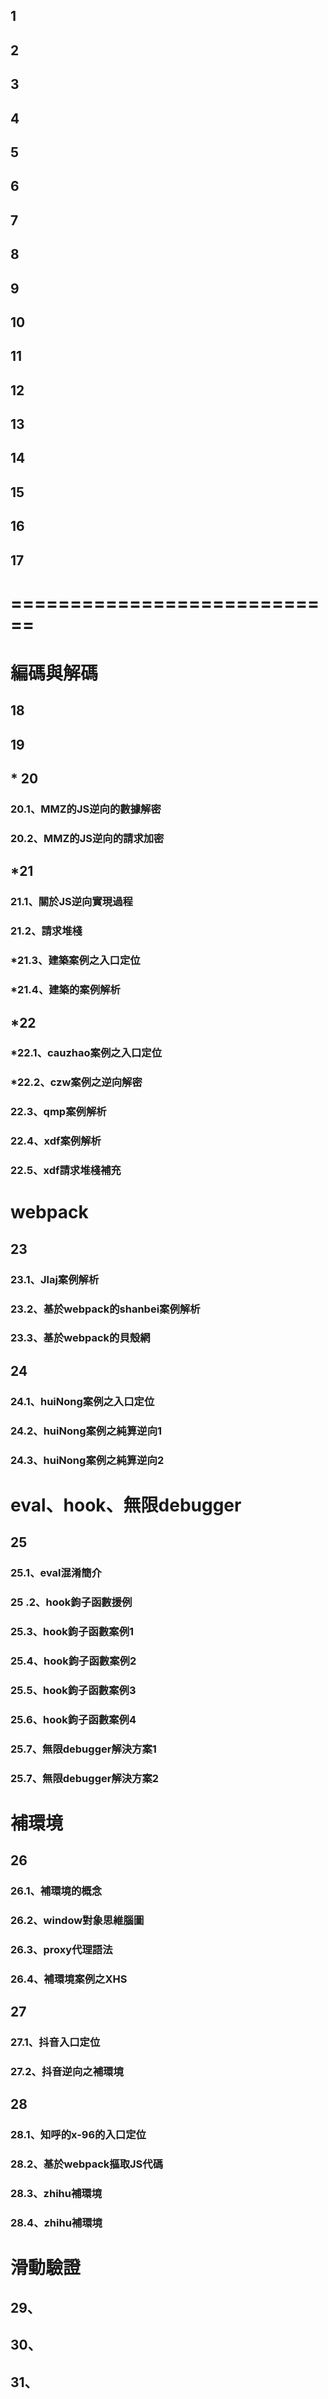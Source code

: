 ## 1

## 2

## 3

## 4

## 5

## 6

## 7

## 8

## 9

## 10

## 11

## 12

## 13

## 14

## 15

## 16

## 17



# ============================

# 編碼與解碼

## 18

## 19

## * 20

### 20.1、MMZ的JS逆向的數據解密

### 20.2、MMZ的JS逆向的請求加密



## *21

### 21.1、關於JS逆向實現過程

### 21.2、請求堆棧

### *21.3、建築案例之入口定位

### *21.4、建築的案例解析





## *22

### *22.1、cauzhao案例之入口定位

### *22.2、czw案例之逆向解密

### 22.3、qmp案例解析

### 22.4、xdf案例解析

### 22.5、xdf請求堆棧補充



# webpack

## 23

### 23.1、Jlaj案例解析

### 23.2、基於webpack的shanbei案例解析

### 23.3、基於webpack的貝殼網

## 24

### 24.1、huiNong案例之入口定位

### 24.2、huiNong案例之純算逆向1

### 24.3、huiNong案例之純算逆向2



# eval、hook、無限debugger

## 25

### 25.1、eval混淆簡介

### 25 .2、hook鉤子函數援例

### 25.3、hook鉤子函數案例1

### 25.4、hook鉤子函數案例2

### 25.5、hook鉤子函數案例3

### 25.6、hook鉤子函數案例4

### 25.7、無限debugger解決方案1

### 25.7、無限debugger解決方案2

# 補環境

## 26

### 26.1、補環境的概念

### 26.2、window對象思維腦圖



### 26.3、proxy代理語法

### 26.4、補環境案例之XHS







## 27

### 27.1、抖音入口定位

### 27.2、抖音逆向之補環境





## 28

### 28.1、知呼的x-96的入口定位

### 28.2、基於webpack摳取JS代碼

### 28.3、zhihu補環境

### 28.4、zhihu補環境



# 滑動驗證

## 29、

## 30、

## 31、